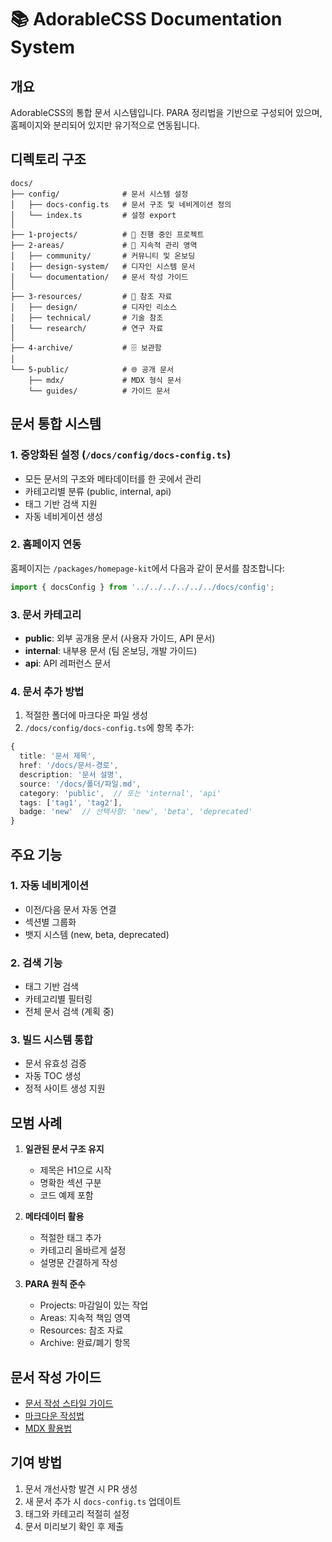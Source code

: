 # 📚 AdorableCSS Documentation System

## 개요

AdorableCSS의 통합 문서 시스템입니다. PARA 정리법을 기반으로 구성되어 있으며, 홈페이지와 분리되어 있지만 유기적으로 연동됩니다.

## 디렉토리 구조

```
docs/
├── config/              # 문서 시스템 설정
│   ├── docs-config.ts   # 문서 구조 및 네비게이션 정의
│   └── index.ts         # 설정 export
│
├── 1-projects/          # 🎯 진행 중인 프로젝트
├── 2-areas/             # 🔄 지속적 관리 영역
│   ├── community/       # 커뮤니티 및 온보딩
│   ├── design-system/   # 디자인 시스템 문서
│   └── documentation/   # 문서 작성 가이드
│
├── 3-resources/         # 📖 참조 자료
│   ├── design/          # 디자인 리소스
│   ├── technical/       # 기술 참조
│   └── research/        # 연구 자료
│
├── 4-archive/           # 🗄️ 보관함
│
└── 5-public/            # 🌐 공개 문서
    ├── mdx/             # MDX 형식 문서
    └── guides/          # 가이드 문서
```

## 문서 통합 시스템

### 1. 중앙화된 설정 (`/docs/config/docs-config.ts`)

- 모든 문서의 구조와 메타데이터를 한 곳에서 관리
- 카테고리별 분류 (public, internal, api)
- 태그 기반 검색 지원
- 자동 네비게이션 생성

### 2. 홈페이지 연동

홈페이지는 `/packages/homepage-kit`에서 다음과 같이 문서를 참조합니다:

```typescript
import { docsConfig } from '../../../../../../docs/config';
```

### 3. 문서 카테고리

- **public**: 외부 공개용 문서 (사용자 가이드, API 문서)
- **internal**: 내부용 문서 (팀 온보딩, 개발 가이드)
- **api**: API 레퍼런스 문서

### 4. 문서 추가 방법

1. 적절한 폴더에 마크다운 파일 생성
2. `/docs/config/docs-config.ts`에 항목 추가:

```typescript
{
  title: '문서 제목',
  href: '/docs/문서-경로',
  description: '문서 설명',
  source: '/docs/폴더/파일.md',
  category: 'public',  // 또는 'internal', 'api'
  tags: ['tag1', 'tag2'],
  badge: 'new'  // 선택사항: 'new', 'beta', 'deprecated'
}
```

## 주요 기능

### 1. 자동 네비게이션
- 이전/다음 문서 자동 연결
- 섹션별 그룹화
- 뱃지 시스템 (new, beta, deprecated)

### 2. 검색 기능
- 태그 기반 검색
- 카테고리별 필터링
- 전체 문서 검색 (계획 중)

### 3. 빌드 시스템 통합
- 문서 유효성 검증
- 자동 TOC 생성
- 정적 사이트 생성 지원

## 모범 사례

1. **일관된 문서 구조 유지**
   - 제목은 H1으로 시작
   - 명확한 섹션 구분
   - 코드 예제 포함

2. **메타데이터 활용**
   - 적절한 태그 추가
   - 카테고리 올바르게 설정
   - 설명문 간결하게 작성

3. **PARA 원칙 준수**
   - Projects: 마감일이 있는 작업
   - Areas: 지속적 책임 영역
   - Resources: 참조 자료
   - Archive: 완료/폐기 항목

## 문서 작성 가이드

- [문서 작성 스타일 가이드](/docs/2-areas/documentation/STYLE_GUIDE.md)
- [마크다운 작성법](/docs/2-areas/documentation/MARKDOWN_GUIDE.md)
- [MDX 활용법](/docs/2-areas/documentation/MDX_GUIDE.md)

## 기여 방법

1. 문서 개선사항 발견 시 PR 생성
2. 새 문서 추가 시 `docs-config.ts` 업데이트
3. 태그와 카테고리 적절히 설정
4. 문서 미리보기 확인 후 제출